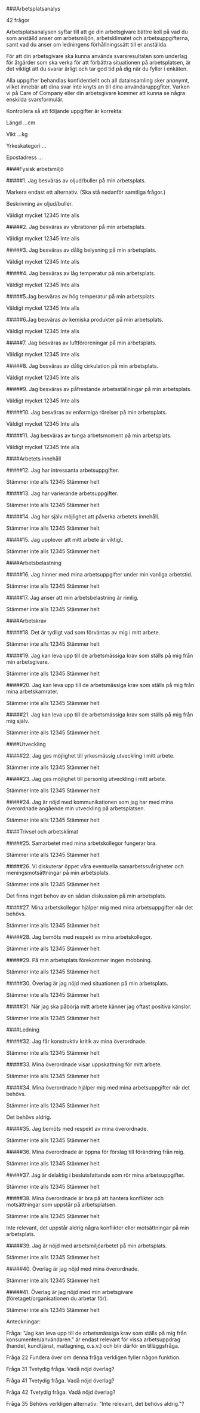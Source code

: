 ###Arbetsplatsanalys

42 frågor

Arbetsplatsanalysen syftar till att ge din arbetsgivare bättre koll på vad du som anställd anser om arbetsmiljön, arbetsklimatet och arbetsuppgifterna, samt vad du anser om ledningens förhållningssätt till er anställda.

För att din arbetsgivare ska kunna använda svarsresultaten som underlag för åtgärder som ska verka för att förbättra situationen på arbetsplatsen, är det viktigt att du svarar ärligt och tar god tid på dig när du fyller i enkäten.

Alla uppgifter behandlas konfidentiellt och all datainsamling sker anonymt, vilket innebär att dina svar inte knyts an till dina användaruppgfiter. Varken vi på Care of Company eller din arbetsgivare kommer att kunna se några enskilda svarsformulär.

Kontrollera så att följande uppgifter är korrekta:

Längd ...cm

Vikt ...kg

Yrkeskategori ...

Epostadress ...

####Fysisk arbetsmiljö

#####1. Jag besväras av oljud/buller på min arbetsplats.

Markera endast ett alternativ. (Ska stå nedanför samtliga frågor.)

Beskrivning av oljud/buller.

Väldigt mycket 12345 Inte alls

#####2. Jag besväras av vibrationer på min arbetsplats.

Väldigt mycket 12345 Inte alls

#####3. Jag besväras av dålig belysning på min arbetsplats.

Väldigt mycket 12345 Inte alls

#####4. Jag besväras av låg temperatur på min arbetsplats.

Väldigt mycket 12345 Inte alls

#####5.Jag besväras av hög temperatur på min arbetsplats.

Väldigt mycket 12345 Inte alls

#####6.Jag besväras av kemiska produkter på min arbetsplats.

Väldigt mycket 12345 Inte alls

#####7. Jag besväras av luftföroreningar på min arbetsplats.

Väldigt mycket 12345 Inte alls

#####8. Jag besväras av dålig cirkulation på min arbetsplats.

Väldigt mycket 12345 Inte alls

#####9. Jag besväras av påfrestande arbetsställningar på min arbetsplats.

Väldigt mycket 12345 Inte alls

#####10. Jag besväras av enformiga rörelser på min arbetsplats.

Väldigt mycket 12345 Inte alls

#####11. Jag besväras av tunga arbetsmoment på min arbetsplats.

Väldigt mycket 12345 Inte alls

####Arbetets innehåll

#####12. Jag har intressanta arbetsuppgifter.

Stämmer inte alls 12345 Stämmer helt

#####13. Jag har varierande arbetsuppgifter.

Stämmer inte alls 12345 Stämmer helt

#####14. Jag har själv möjlighet att påverka arbetets innehåll.

Stämmer inte alls 12345 Stämmer helt

#####15. Jag upplever att mitt arbete är viktigt.

Stämmer inte alls 12345 Stämmer helt

####Arbetsbelastning

#####16. Jag hinner med mina arbetsuppgifter under min vanliga arbetstid.

Stämmer inte alls 12345 Stämmer helt

#####17. Jag anser att min arbetsbelastning är rimlig.

Stämmer inte alls 12345 Stämmer helt

####Arbetskrav

#####18. Det är tydligt vad som förväntas av mig i mitt arbete.

Stämmer inte alls 12345 Stämmer helt

#####19. Jag kan leva upp till de arbetsmässiga krav som ställs på mig från min arbetsgivare.

Stämmer inte alls 12345 Stämmer helt

#####20. Jag kan leva upp till de arbetsmässiga krav som ställs på mig från mina arbetskamrater.

Stämmer inte alls 12345 Stämmer helt

#####21. Jag kan leva upp till de arbetsmässiga krav som ställs på mig från mig själv.

Stämmer inte alls 12345 Stämmer helt

####Utveckling

#####22. Jag ges möjlighet till yrkesmässig utveckling i mitt arbete.

Stämmer inte alls 12345 Stämmer helt

#####23. Jag ges möjlighet till personlig utveckling i mitt arbete.

Stämmer inte alls 12345 Stämmer helt

#####24. Jag är nöjd med kommunikationen som jag har med mina överordnade angående min utveckling på arbetsplatsen.

Stämmer inte alls 12345 Stämmer helt

####Trivsel och arbetsklimat

#####25. Samarbetet med mina arbetskollegor fungerar bra.

Stämmer inte alls 12345 Stämmer helt

#####26. Vi diskuterar öppet våra eventuella samarbetssvårigheter och meningsmotsättningar på min arbetsplats.

Stämmer inte alls 12345 Stämmer helt

Det finns inget behov av en sådan diskussion på min arbetsplats.

#####27. Mina arbetskollegor hjälper mig med mina arbetsuppgifter när det behövs.

Stämmer inte alls 12345 Stämmer helt

#####28. Jag bemöts med respekt av mina arbetskollegor.

Stämmer inte alls 12345 Stämmer helt

#####29. På min arbetsplats förekommer ingen mobbning.

Stämmer inte alls 12345 Stämmer helt

#####30. Överlag är jag nöjd med situationen på min arbetsplats.

Stämmer inte alls 12345 Stämmer helt

#####31. När jag ska påbörja mitt arbete känner jag oftast positiva känslor.

Stämmer inte alls 12345 Stämmer helt

####Ledning

#####32. Jag får konstruktiv kritik av mina överordnade.

Stämmer inte alls 12345 Stämmer helt

#####33. Mina överordnade visar uppskattning för mitt arbete.

Stämmer inte alls 12345 Stämmer helt

#####34. Mina överordnade hjälper mig med mina arbetsuppgifter när det behövs.

Stämmer inte alls 12345 Stämmer helt

Det behövs aldrig.

#####35. Jag bemöts med respekt av mina överordnade.

Stämmer inte alls 12345 Stämmer helt

#####36. Mina överordnade är öppna för förslag till förändring från mig.

Stämmer inte alls 12345 Stämmer helt

#####37. Jag är delaktig i beslutsfattande som rör mina arbetsuppgifter.

Stämmer inte alls 12345 Stämmer helt

#####38. Mina överordnade är bra på att hantera konflikter och motsättningar som uppstår på arbetsplatsen.

Stämmer inte alls 12345 Stämmer helt

Inte relevant, det uppstår aldrig några konflikter eller motsättningar på min arbetsplats.

#####39. Jag är nöjd med arbetsmiljöarbetet på min arbetsplats.

Stämmer inte alls 12345 Stämmer helt

#####40. Överlag är jag nöjd med mina överordnade.

Stämmer inte alls 12345 Stämmer helt

#####41. Överlag är jag nöjd med min arbetsgivare (företaget/organisationen du arbetar för).

Stämmer inte alls 12345 Stämmer helt











Anteckningar:

Fråga: "Jag kan leva upp till de arbetsmässiga krav som ställs på mig från konsumenten/användaren." är endast relevant för vissa arbetsuppdrag (handel, kundtjänst, matlagning, o.s.v.) och blir därför en tilläggsfråga.

Fråga 22 Fundera över om denna fråga verkligen fyller någon funktion.

Fråga 31 Tvetydig fråga. Vadå nöjd överlag?

Fråga 41 Tvetydig fråga. Vadå nöjd överlag?

Fråga 42 Tvetydig fråga. Vadå nöjd överlag?

Fråga 35 Behövs verkligen alternativ: "Inte relevant, det behövs aldrig."?
